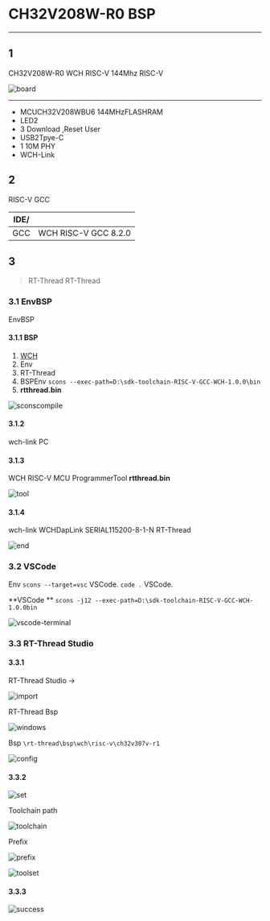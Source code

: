 # CH32V208W-R0 BSP 

****

## 1 

CH32V208W-R0  WCH  RISC-V  144Mhz RISC-V 

![board](./figures/ch32v208.png)

****

- MCUCH32V208WBU6 144MHzFLASHRAM
- LED2
- 3 Download  ,Reset User 
- USB2Tpye-C
- 1 10M PHY
-  WCH-Link 

## 2 

 RISC-V GCC 

| IDE/ |            |
| ---------- | -------------------- |
| GCC        | WCH RISC-V GCC 8.2.0 |

## 3 

> RT-Thread  RT-Thread  

### 3.1 EnvBSP

EnvBSP

#### 3.1.1 BSP

1. [WCH](https://github.com/NanjingQinheng/sdk-toolchain-RISC-V-GCC-WCH/archive/refs/tags/V1.0.0.zip)
2. Env[](https://github.com/RT-Thread/env-windows/releases)
3. RT-Thread[](https://github.com/RT-Thread/rt-thread/archive/refs/heads/master.zip)
4. BSPEnv `scons --exec-path=D:\sdk-toolchain-RISC-V-GCC-WCH-1.0.0\bin` 
5.  **rtthread.bin** 

![sconscompile](./figures/sconscompile.jpg)

#### 3.1.2 

 wch-link  PC

#### 3.1.3 

 WCH RISC-V MCU ProgrammerTool  **rtthread.bin**  

![tool](./figures/tool.png)

#### 3.1.4 

 wch-link WCHDapLink SERIAL115200-8-1-N RT-Thread 

![end](./figures/end.png)

### 3.2 VSCode

Env `scons --target=vsc` VSCode.  `code .` VSCode.

 **VSCode **  `scons -j12 --exec-path=D:\sdk-toolchain-RISC-V-GCC-WCH-1.0.0bin` 

![vscode-terminal](./figures/vscode-terminal.png)

### 3.3  RT-Thread Studio 

#### 3.3.1 

 RT-Thread Studio ->

![import](./figures/import.png)

RT-Thread Bsp 

![windows](./figures/windows.png)

Bsp  `\rt-thread\bsp\wch\risc-v\ch32v307v-r1` 

![config](./figures/config.png)

#### 3.3.2 



![set](./figures/set.png)

 Toolchain path 

![toolchain](./figures/toolchain.png)

 Prefix 

![prefix](./figures/prefix.png)



![toolset](./figures/toolset.png)

#### 3.3.3 



![success](./figures/success.png)
